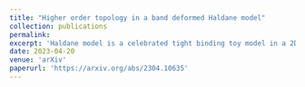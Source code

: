```yaml
---
title: "Higher order topology in a band deformed Haldane model"
collection: publications
permalink: 
excerpt: 'Haldane model is a celebrated tight binding toy model in a 2D honeycomb lattice that exhibits quantized Hall conductance in the absence of an external magnetic field.'
date: 2023-04-20
venue: 'arXiv'
paperurl: 'https://arxiv.org/abs/2304.10635'
---
```


